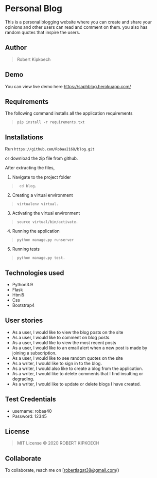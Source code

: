 # Personal Blog
This is a personal blogging website where you can create and share your opinions and other users can read and comment on them. you also has random quotes that inspire the users. 

## Author
> Robert Kipkoech


## Demo
You can view live demo here https://saphblog.herokuapp.com/


## Requirements

The following command installs all the application requirements
>``pip install -r requirements.txt``


## Installations

Run 
``https://github.com/Robaa2168/blog.git``

or download the zip file from github.

After extracting the files, 

1. Navigate to the project folder
>`` cd blog.`` 

2. Creating a virtual environment
>``virtualenv virtual.``

3. Activating the virtual environment
>``source virtual/bin/activate.``

4. Running the application
>``python manage.py runserver``

5. Running tests

 > ``python manage.py test.``


## Technologies used
* Python3.9
* Flask
* Html5
* Css
* Bootstrap4


## User stories
* As a user, I would like to view the blog posts on the site
* As a user, I would like to comment on blog posts
* As a user, I would like to view the most recent posts
* As a user, I would like to an email alert when a new post is made by joining a subscription.
* As a user, I would like to see random quotes on the site
* As a writer, I would like to sign in to the blog.
* As a writer, I would also like to create a blog from the application.
* As a writer, I would like to delete comments that I find insulting or degrading.
* As a writer, I would like to update or delete blogs I have created.

## Test Credentials
* username: robaa40
* Password: 12345

## License
> MIT License &copy; 2020 ROBERT KIPKOECH

## Collaborate
To collaborate, reach me on [robertlagat38@gmail.com()
